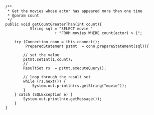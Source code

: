     /**
     * Get the movies whose actor has appeared more than one time
     * @param count
     */
    public void getCountGreaterThan(int count){
               String sql = "SELECT movie "
                          + "FROM movies WHERE count(actor) > 1";

        try (Connection conn = this.connect();
             PreparedStatement pstmt  = conn.prepareStatement(sql)){

            // set the value
            pstmt.setInt(1,count);
            //
            ResultSet rs  = pstmt.executeQuery();

            // loop through the result set
            while (rs.next()) {
                System.out.println(rs.getString("movie"));
            }
        } catch (SQLException e) {
            System.out.println(e.getMessage());
        }
    }
